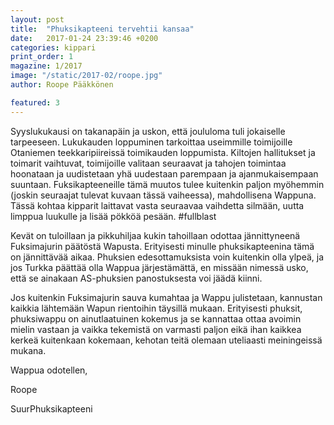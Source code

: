 ```yaml
---
layout: post
title:  "Phuksikapteeni tervehtii kansaa"
date:   2017-01-24 23:39:46 +0200
categories: kippari
print_order: 1
magazine: 1/2017
image: "/static/2017-02/roope.jpg"
author: Roope Pääkkönen

featured: 3
---
```

Syyslukukausi on takanapäin ja uskon, että joululoma tuli jokaiselle tarpeeseen. Lukukauden loppuminen tarkoittaa useimmille toimijoille Otaniemen teekkaripiireissä toimikauden loppumista. Kiltojen hallitukset ja toimarit vaihtuvat, toimijoille valitaan seuraavat ja tahojen toimintaa hoonataan ja uudistetaan yhä uudestaan parempaan ja ajanmukaisempaan suuntaan. Fuksikapteeneille tämä muutos tulee kuitenkin paljon myöhemmin (joskin seuraajat tulevat kuvaan tässä vaiheessa), mahdollisena Wappuna. Tässä kohtaa kipparit laittavat vasta seuraavaa vaihdetta silmään, uutta limppua luukulle ja lisää pökköä pesään. #fullblast

Kevät on tuloillaan ja pikkuhiljaa kukin tahoillaan odottaa jännittyneenä Fuksimajurin päätöstä Wapusta. Erityisesti minulle phuksikapteenina tämä on jännittävää aikaa. Phuksien edesottamuksista voin kuitenkin olla ylpeä, ja jos Turkka päättää olla Wappua järjestämättä, en missään nimessä usko, että se ainakaan AS-phuksien panostuksesta voi jäädä kiinni.

Jos kuitenkin Fuksimajurin sauva kumahtaa ja Wappu julistetaan, kannustan kaikkia lähtemään Wapun rientoihin täysillä mukaan. Erityisesti phuksit, phuksiwappu on ainutlaatuinen kokemus ja se kannattaa ottaa avoimin mielin vastaan ja vaikka tekemistä on varmasti paljon eikä ihan kaikkea kerkeä kuitenkaan kokemaan, kehotan teitä olemaan uteliaasti meiningeissä mukana.

Wappua odotellen,

Roope

SuurPhuksikapteeni
